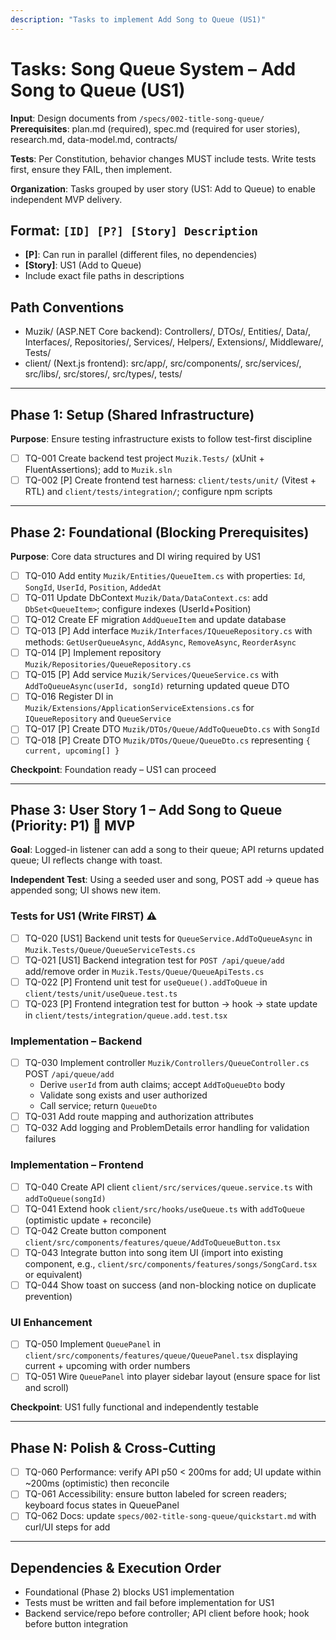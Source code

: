 ```yaml
---
description: "Tasks to implement Add Song to Queue (US1)"
---
```


# Tasks: Song Queue System – Add Song to Queue (US1)

**Input**: Design documents from `/specs/002-title-song-queue/`
**Prerequisites**: plan.md (required), spec.md (required for user stories), research.md, data-model.md, contracts/

**Tests**: Per Constitution, behavior changes MUST include tests. Write tests first, ensure they FAIL, then implement.

**Organization**: Tasks grouped by user story (US1: Add to Queue) to enable independent MVP delivery.

## Format: `[ID] [P?] [Story] Description`

- **[P]**: Can run in parallel (different files, no dependencies)
- **[Story]**: US1 (Add to Queue)
- Include exact file paths in descriptions

## Path Conventions

- Muzik/ (ASP.NET Core backend): Controllers/, DTOs/, Entities/, Data/, Interfaces/, Repositories/, Services/, Helpers/, Extensions/, Middleware/, Tests/
- client/ (Next.js frontend): src/app/, src/components/, src/services/, src/libs/, src/stores/, src/types/, tests/

---

## Phase 1: Setup (Shared Infrastructure)

**Purpose**: Ensure testing infrastructure exists to follow test-first discipline

- [ ] TQ-001 Create backend test project `Muzik.Tests/` (xUnit + FluentAssertions); add to `Muzik.sln`
- [ ] TQ-002 [P] Create frontend test harness: `client/tests/unit/` (Vitest + RTL) and `client/tests/integration/`; configure npm scripts

---

## Phase 2: Foundational (Blocking Prerequisites)

**Purpose**: Core data structures and DI wiring required by US1

- [ ] TQ-010 Add entity `Muzik/Entities/QueueItem.cs` with properties: `Id`, `SongId`, `UserId`, `Position`, `AddedAt`
- [ ] TQ-011 Update DbContext `Muzik/Data/DataContext.cs`: add `DbSet<QueueItem>`; configure indexes (UserId+Position)
- [ ] TQ-012 Create EF migration `AddQueueItem` and update database
- [ ] TQ-013 [P] Add interface `Muzik/Interfaces/IQueueRepository.cs` with methods: `GetUserQueueAsync`, `AddAsync`, `RemoveAsync`, `ReorderAsync`
- [ ] TQ-014 [P] Implement repository `Muzik/Repositories/QueueRepository.cs`
- [ ] TQ-015 [P] Add service `Muzik/Services/QueueService.cs` with `AddToQueueAsync(userId, songId)` returning updated queue DTO
- [ ] TQ-016 Register DI in `Muzik/Extensions/ApplicationServiceExtensions.cs` for `IQueueRepository` and `QueueService`
- [ ] TQ-017 [P] Create DTO `Muzik/DTOs/Queue/AddToQueueDto.cs` with `SongId`
- [ ] TQ-018 [P] Create DTO `Muzik/DTOs/Queue/QueueDto.cs` representing `{ current, upcoming[] }`

**Checkpoint**: Foundation ready – US1 can proceed

---

## Phase 3: User Story 1 – Add Song to Queue (Priority: P1) 🎯 MVP

**Goal**: Logged-in listener can add a song to their queue; API returns updated queue; UI reflects change with toast.

**Independent Test**: Using a seeded user and song, POST add → queue has appended song; UI shows new item.

### Tests for US1 (Write FIRST) ⚠️

- [ ] TQ-020 [US1] Backend unit tests for `QueueService.AddToQueueAsync` in `Muzik.Tests/Queue/QueueServiceTests.cs`
- [ ] TQ-021 [US1] Backend integration test for `POST /api/queue/add` add/remove order in `Muzik.Tests/Queue/QueueApiTests.cs`
- [ ] TQ-022 [P] Frontend unit test for `useQueue().addToQueue` in `client/tests/unit/useQueue.test.ts`
- [ ] TQ-023 [P] Frontend integration test for button → hook → state update in `client/tests/integration/queue.add.test.tsx`

### Implementation – Backend

- [ ] TQ-030 Implement controller `Muzik/Controllers/QueueController.cs` POST `/api/queue/add`
  - Derive `userId` from auth claims; accept `AddToQueueDto` body
  - Validate song exists and user authorized
  - Call service; return `QueueDto`
- [ ] TQ-031 Add route mapping and authorization attributes
- [ ] TQ-032 Add logging and ProblemDetails error handling for validation failures

### Implementation – Frontend

- [ ] TQ-040 Create API client `client/src/services/queue.service.ts` with `addToQueue(songId)`
- [ ] TQ-041 Extend hook `client/src/hooks/useQueue.ts` with `addToQueue` (optimistic update + reconcile)
- [ ] TQ-042 Create button component `client/src/components/features/queue/AddToQueueButton.tsx`
- [ ] TQ-043 Integrate button into song item UI (import into existing component, e.g., `client/src/components/features/songs/SongCard.tsx` or equivalent)
- [ ] TQ-044 Show toast on success (and non-blocking notice on duplicate prevention)

### UI Enhancement

- [ ] TQ-050 Implement `QueuePanel` in `client/src/components/features/queue/QueuePanel.tsx` displaying current + upcoming with order numbers
- [ ] TQ-051 Wire `QueuePanel` into player sidebar layout (ensure space for list and scroll)

**Checkpoint**: US1 fully functional and independently testable

---

## Phase N: Polish & Cross-Cutting

- [ ] TQ-060 Performance: verify API p50 < 200ms for add; UI update within ~200ms (optimistic) then reconcile
- [ ] TQ-061 Accessibility: ensure button labeled for screen readers; keyboard focus states in QueuePanel
- [ ] TQ-062 Docs: update `specs/002-title-song-queue/quickstart.md` with curl/UI steps for add

---

## Dependencies & Execution Order

- Foundational (Phase 2) blocks US1 implementation
- Tests must be written and fail before implementation for US1
- Backend service/repo before controller; API client before hook; hook before button integration
